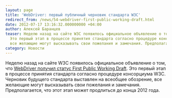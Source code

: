 ```yaml
---
layout: page
title: 'WebDriver: первый публичный черновик стандарта W3C'
redirect_from: /news/54-webdriver-first-public-working-draft.html
date: 2012-07-17 13:16:32.000000000 +04:00
author: Алексей Баранцев
teaser: Неделю назад на сайте W3C появилось официальное объявление о том, что WebDriver получил статус First Public Working Draft.
  Это первый этап в процессе принятия стандарта согласно процедуре консорциума W3C. Черновик будущего стандарта выставлен на всеобщее обозрение,
  все желающие могут высказывать свои пожелания и замечания. Предполагается, что этот этап может продлиться до конца 2012 года
category: Новости
---
```

Неделю назад на сайте W3C появилось официальное объявление о том, что [WebDriver получил статус First Public Working Draft](http://www.w3.org/News/2012#entry-9496). Это первый этап в процессе принятия стандарта согласно процедуре консорциума W3C. Черновик будущего стандарта выставлен на всеобщее обозрение, все желающие могут высказывать свои пожелания и замечания. Предполагается, что этот этап может продлиться до конца 2012 года.